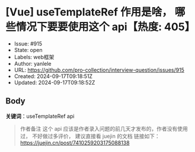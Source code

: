 # [Vue] useTemplateRef 作用是啥， 哪些情况下要要使用这个 api【热度: 405】

- Issue: #915
- State: open
- Labels: web框架
- Author: yanlele
- URL: https://github.com/pro-collection/interview-question/issues/915
- Created: 2024-09-17T09:18:51Z
- Updated: 2024-09-17T09:18:52Z

## Body

**关键词**：useTemplateRef api

> 作者备注
> 这个 api 应该是作者录入问题的前几天才发布的，作者没有使用过， 不好做过多评价， 建议直接看 juejin 的文档
> 链接如下：https://juejin.cn/post/7410259203175088138

